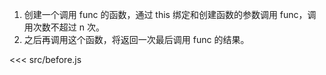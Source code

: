 1. 创建一个调用 func 的函数，通过 this 绑定和创建函数的参数调用 func，调用次数不超过 n 次。
2. 之后再调用这个函数，将返回一次最后调用 func 的结果。

<<< src/before.js